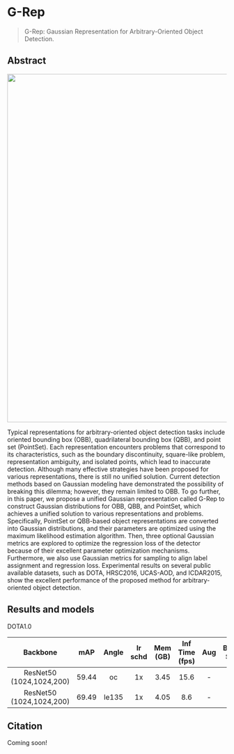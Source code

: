 # G-Rep

> G-Rep: Gaussian Representation for Arbitrary-Oriented Object Detection.

<!-- [ALGORITHM] -->

## Abstract

<div align=center>
<img src="https://private-user-images.githubusercontent.com/29257168/340519456-db4647a8-74bf-4b2f-ae61-d4fa16654bc0.png" width="800"/>
</div>

Typical representations for arbitrary-oriented object detection tasks include oriented bounding box (OBB), quadrilateral bounding box (QBB), and point set (PointSet). Each representation encounters problems that correspond to its characteristics, such as the boundary discontinuity, square-like problem, representation ambiguity, and isolated points, which lead to inaccurate detection. Although many effective strategies have been proposed for various representations, there is still no unified solution. Current detection methods based on Gaussian modeling have demonstrated the possibility of breaking this dilemma; however, they remain limited to OBB. To go further, in this paper, we propose a unified Gaussian representation called G-Rep to construct Gaussian distributions for OBB, QBB, and PointSet, which achieves a unified solution to various representations and problems. Specifically, PointSet or QBB-based object representations are converted into Gaussian distributions, and their parameters are optimized using the maximum likelihood estimation algorithm. Then, three optional Gaussian metrics are explored to optimize the regression loss of the detector because of their excellent parameter optimization mechanisms. Furthermore, we also use Gaussian metrics for sampling to align label assignment and regression loss. Experimental results on several public available datasets, such as DOTA, HRSC2016, UCAS-AOD, and ICDAR2015, show the excellent performance of the proposed method for arbitrary-oriented object detection.

## Results and models

DOTA1.0


|         Backbone         |  mAP  | Angle | lr schd | Mem (GB) | Inf Time (fps) | Aug | Batch Size |                                               Configs                                               |                                                                                                                                                                    Download                                                                                                                                                                    |
| :----------------------: | :---: | :---: | :-----: | :------: | :------------: | :-: | :--------: | :--------------------------------------------------------------------------------------------------: | :--------------------------------------------------------------------------------------------------------------------------------------------------------------------------------------------------------------------------------------------------------------------------------------------------------------------------------------------: |
| ResNet50 (1024,1024,200) | 59.44 |  oc  |   1x   |   3.45   |      15.6      |  -  |     2     | [rotated_reppoints_r50_fpn_1x_dota_oc](../rotated_reppoints/rotated_reppoints_r50_fpn_1x_dota_oc.py) | [model](https://download.openmmlab.com/mmrotate/v0.1.0/rotated_reppoints/rotated_reppoints_r50_fpn_1x_dota_oc/rotated_reppoints_r50_fpn_1x_dota_oc-d38ce217.pth) \| [log](https://download.openmmlab.com/mmrotate/v0.1.0/rotated_reppoints/rotated_reppoints_r50_fpn_1x_dota_oc/rotated_reppoints_r50_fpn_1x_dota_oc_20220205_145010.log.json) |
| ResNet50 (1024,1024,200) | 69.49 | le135 |   1x   |   4.05   |      8.6      |  -  |     2     |             [g_reppoints_r50_fpn_1x_dota_le135](./g_reppoints_r50_fpn_1x_dota_le135.py)             |             [model](https://download.openmmlab.com/mmrotate/v0.1.0/g_reppoints/g_reppoints_r50_fpn_1x_dota_le135/g_reppoints_r50_fpn_1x_dota_le135-b840eed7.pth) \| [log](https://download.openmmlab.com/mmrotate/v0.1.0/g_reppoints/g_reppoints_r50_fpn_1x_dota_le135/g_reppoints_r50_fpn_1x_dota_le135_20220202_233631.log.json)             |

## Citation

Coming soon!
